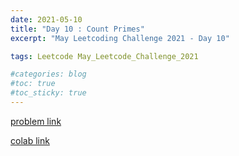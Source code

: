 ```yaml
---
date: 2021-05-10
title: "Day 10 : Count Primes"
excerpt: "May Leetcoding Challenge 2021 - Day 10"

tags: Leetcode May_Leetcode_Challenge_2021

#categories: blog
#toc: true
#toc_sticky: true
---
```




[problem link]()

[colab link]()
